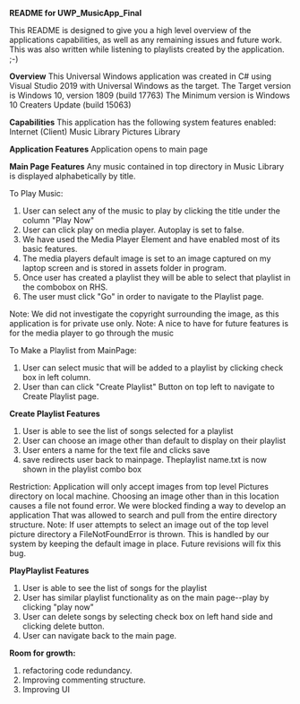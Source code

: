 **README for UWP_MusicApp_Final**

This README is designed to give you a high level overview of the applications capabilities, as well as any remaining issues and future work.
This was also written while listening to playlists created by the application. ;-)

**Overview**
This Universal Windows application was created in C# using Visual Studio 2019 with Universal Windows as the target.
The Target version is Windows 10, version 1809 (build 17763)
The Minimum version is Windows 10 Creaters Update (build 15063)

**Capabilities**
This application has the following system features enabled:
Internet (Client)
Music Library
Pictures Library

**Application Features**
Application opens to main page

**Main Page Features**
Any music contained in top directory in Music Library is displayed alphabetically by title.

To Play Music:
1. User can select any of the music to play by clicking the title under the column "Play Now"
2. User can click play on media player. Autoplay is set to false. 
3. We have used the Media Player Element and have enabled most of its basic features. 
4. The media players default image is set to an image captured on my laptop screen and is stored in assets folder in program.
5. Once user has created a playlist they will be able to select that playlist in the combobox on RHS. 
6. The user must click "Go" in order to navigate to the Playlist page. 

Note: We did not investigate the copyright surrounding the image, as this application is for private use only. 
Note: A nice to have for future features is for the media player to go through the music 

To Make a Playlist from MainPage:
1. User can select music that will be added to a playlist by clicking check box in left column. 
2. User than can click "Create Playlist" Button on top left to navigate to Create Playlist page.

**Create Playlist Features**
1. User is able to see the list of songs selected for a playlist
2. User can choose an image other than default to display on their playlist 
3. User enters a name for the text file and clicks save
4. save redirects user back to mainpage. Theplaylist name.txt is now shown in the playlist combo box

Restriction: Application will only accept images from top level Pictures directory on local machine.
Choosing an image other than in this location causes a file not found error. We were blocked finding a way to develop an application
That was allowed to search and pull from the entire directory structure. 
Note: If user attempts to select an image out of the top level picture directory a FileNotFoundError is thrown. 
This is handled by our system by keeping the default image in place. Future revisions will fix this bug.

**PlayPlaylist Features**
1. User is able to see the list of songs for the playlist
2. User has similar playlist functionality as on the main page--play by clicking "play now"
3. User can delete songs by selecting check box on left hand side and clicking delete button.
4. User can navigate back to the main page.


**Room for growth:**
1. refactoring code redundancy. 
2. Improving commenting structure. 
3. Improving UI


